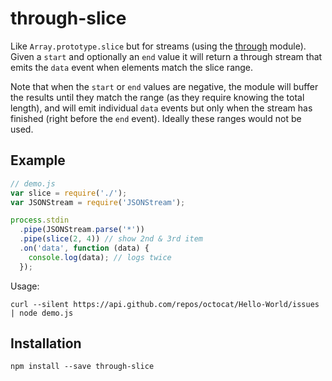 # through-slice

Like `Array.prototype.slice` but for streams (using the [through](https://www.npmjs.com/package/through) module). Given a `start` and optionally an `end` value it will return a through stream that emits the `data` event when elements match the slice range.

Note that when the `start` or `end` values are negative, the module will buffer the results until they match the range (as they require knowing the total length), and will emit individual `data` events but only when the stream has finished (right before the `end` event). Ideally these ranges would not be used.

## Example

```js
// demo.js
var slice = require('./');
var JSONStream = require('JSONStream');

process.stdin
  .pipe(JSONStream.parse('*'))
  .pipe(slice(2, 4)) // show 2nd & 3rd item
  .on('data', function (data) {
    console.log(data); // logs twice
  });
```

Usage:

```shell
curl --silent https://api.github.com/repos/octocat/Hello-World/issues | node demo.js
```

## Installation

```shell
npm install --save through-slice
```